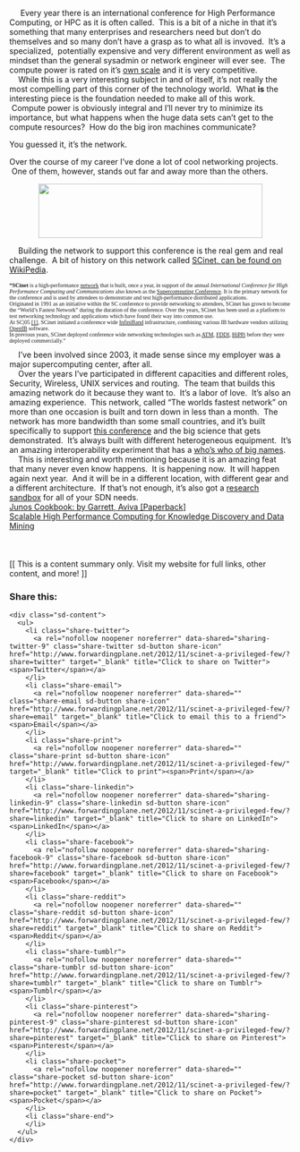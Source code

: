      Every year there is an international conference for High Performance Computing, or HPC as it is often called.  This is a bit of a niche in that it&#8217;s something that many enterprises and researchers need but don&#8217;t do themselves and so many don&#8217;t have a grasp as to what all is invoved.  It&#8217;s a specialized,  potentially expensive and very different environment as well as mindset than the general sysadmin or network engineer will ever see.  The compute power is rated on it&#8217;s <a href="http://www.top500.org/" target="_blank">own scale</a> and it is very competitive.  
    While this is a very interesting subject in and of itself, it&#8217;s not really the most compelling part of this corner of the technology world.  What **is** the interesting piece is the foundation needed to make all of this work.  Compute power is obviously integral and I&#8217;ll never try to minimize its importance, but what happens when the huge data sets can&#8217;t get to the compute resources?  How do the big iron machines communicate? 

You guessed it, it&#8217;s the network. 

Over the course of my career I&#8217;ve done a lot of cool networking projects.  One of them, however, stands out far and away more than the others.

<div style="clear: both; text-align: center;">
  <a href="http://1.bp.blogspot.com/-bgjgEnK0U6s/UJyKPx1HLrI/AAAAAAABbBY/5ytF3GHKlX4/s1600/IMG_2417.JPG" style="margin-left: 1em; margin-right: 1em;"><img border="0" height="97" src="http://1.bp.blogspot.com/-bgjgEnK0U6s/UJyKPx1HLrI/AAAAAAABbBY/5ytF3GHKlX4/s400/IMG_2417.JPG" width="400" /></a>
</div>

    Building the network to support this conference is the real gem and real challenge.  A bit of history on this network called <a href="http://en.wikipedia.org/wiki/SCinet" target="_blank">SCinet, can be found on WikiPedia</a>. 



<div>
  <span style="font-family: Times, Times New Roman, serif; font-size: x-small;"><b>&#8220;SCinet</b> is a high-performance <a href="http://en.wikipedia.org/wiki/Computer_networking"><span>network</span></a> that is built, once a year, in support of the annual <i>International Conference for High Performance Computing and Communications</i> also known as the <a href="http://en.wikipedia.org/wiki/Supercomputing_Conference"><span>Supercomputing Conference</span></a>. It is the primary network for the conference and is used by attendees to demonstrate and test high-performance distributed applications.</span>
</div>

<div>
  <span style="font-family: Times, Times New Roman, serif; font-size: x-small;">Originated in 1991 as an initiative within the SC conference to provide networking to attendees, SCinet has grown to become the &#8220;World&#8217;s Fastest Network&#8221; during the duration of the conference. Over the years, SCinet has been used as a platform to test networking technology and applications which have found their way into common use.</span>
</div>

<div>
  <span style="font-family: Times, Times New Roman, serif; font-size: x-small;">At SC|05 <a href="http://www.sc05.org/"><span>[1]</span></a>, SCinet initiated a conference wide <a href="http://en.wikipedia.org/wiki/InfiniBand"><span>InfiniBand</span></a> infrastructure, combining various IB hardware vendors utilizing <a href="http://en.wikipedia.org/w/index.php?title=OpenIB&#038;action=edit&#038;redlink=1"><span>OpenIB</span></a> software.</span>
</div>

<div>
  <span style="font-family: Times, Times New Roman, serif; font-size: x-small;">In previous years, SCinet deployed conference wide networking technologies such as <a href="http://en.wikipedia.org/wiki/Asynchronous_Transfer_Mode"><span>ATM</span></a>, <a href="http://en.wikipedia.org/wiki/Fiber_distributed_data_interface"><span>FDDI</span></a>, <a href="http://en.wikipedia.org/w/index.php?title=HiPPi&#038;action=edit&#038;redlink=1"><span>HiPPi</span></a> before they were deployed commercially.&#8221;</span>
</div>

<div>
  <span style="font-family: Times, Times New Roman, serif; font-size: x-small;"><br /></span>
</div>

<div>
  <span style="font-family: inherit;">    I&#8217;ve been involved since 2003, it made sense since my employer was a major supercomputing center, after all.  </span>
</div>

<div>
  <span style="font-family: inherit;">    Over the years I&#8217;ve participated in different capacities and different roles, Security, Wireless, UNIX services and routing.  The team that builds this amazing network do it because they want to.  It&#8217;s a labor of love.  It&#8217;s also an amazing experience.  This network, called &#8220;The worlds fastest network&#8221; on more than one occasion is built and torn down in less than a month.  The network has more bandwidth than some small countries, and it&#8217;s built specifically to support </span><a href="http://supercomputing.org/" style="font-family: inherit;" target="_blank">this conference</a><span style="font-family: inherit;"> and the big science that gets demonstrated.  It&#8217;s always built with different </span>heterogeneous<span style="font-family: inherit;"> equipment.  It&#8217;s an amazing interoperability experiment that has a <a href="http://sc12.supercomputing.org/content/scinet-contributors" target="_blank">who&#8217;s who of big names</a>.  </span>
</div>

<div>
  <span style="font-family: inherit;">    This is interesting and worth mentioning </span>because<span style="font-family: inherit;"> it is an amazing feat that many never even know happens.  It is happening now.  It will happen again next year.  And it will be in a different location, with different gear and a different </span>architecture.  If that&#8217;s not enough, it&#8217;s also got a <a href="http://sc12.supercomputing.org/content/scinet-research-sandbox" target="_blank">research sandbox</a> for all of your SDN needs.  <span style="font-family: inherit;">   </span>
</div>

<div>
</div>

<div>
</div>

<div>
  <span style="font-family: inherit;"><a href="http://gan.doubleclick.net/gan_click?lid=41000613802463762&#038;pid=UBM9780596100148&#038;adurl=http%3A%2F%2Fwww.cdsbooksdvds.com%2Fproduct.jhtm%3Fsku%3DUBM9780596100148&#038;usg=AFHzDLuaU0JGfNPJeXjijzZ9FD_gtq3QuQ&#038;pubid=590157" rel="nofollow">Junos Cookbook: by Garrett, Aviva [Paperback]</a></span>
</div>

<div>
  <a href="http://gan.doubleclick.net/gan_click?lid=41000613802463762&#038;pid=UBM9780792380979&#038;adurl=http%3A%2F%2Fwww.cdsbooksdvds.com%2Fproduct.jhtm%3Fsku%3DUBM9780792380979&#038;usg=AFHzDLv9M31JF4OoLZwreG26xo5qDVnDJg&#038;pubid=590157" rel="nofollow">Scalable High Performance Computing for Knowledge Discovery and Data Mining</a>
</div>

<div>
  <span style="font-family: inherit;"><br /></span>
</div>

<div>
  <span style="font-family: inherit;"><br /></span>
</div>

<div>
  <span style="font-family: inherit;"><br /></span>
</div>

<div>
  [[ This is a content summary only. Visit my website for full links, other content, and more! ]]
</div>

<div class="sharedaddy sd-sharing-enabled">
  <div class="robots-nocontent sd-block sd-social sd-social-icon-text sd-sharing">
    <h3 class="sd-title">
      Share this:
    </h3>
    
    <div class="sd-content">
      <ul>
        <li class="share-twitter">
          <a rel="nofollow noopener noreferrer" data-shared="sharing-twitter-9" class="share-twitter sd-button share-icon" href="http://www.forwardingplane.net/2012/11/scinet-a-privileged-few/?share=twitter" target="_blank" title="Click to share on Twitter"><span>Twitter</span></a>
        </li>
        <li class="share-email">
          <a rel="nofollow noopener noreferrer" data-shared="" class="share-email sd-button share-icon" href="http://www.forwardingplane.net/2012/11/scinet-a-privileged-few/?share=email" target="_blank" title="Click to email this to a friend"><span>Email</span></a>
        </li>
        <li class="share-print">
          <a rel="nofollow noopener noreferrer" data-shared="" class="share-print sd-button share-icon" href="http://www.forwardingplane.net/2012/11/scinet-a-privileged-few/" target="_blank" title="Click to print"><span>Print</span></a>
        </li>
        <li class="share-linkedin">
          <a rel="nofollow noopener noreferrer" data-shared="sharing-linkedin-9" class="share-linkedin sd-button share-icon" href="http://www.forwardingplane.net/2012/11/scinet-a-privileged-few/?share=linkedin" target="_blank" title="Click to share on LinkedIn"><span>LinkedIn</span></a>
        </li>
        <li class="share-facebook">
          <a rel="nofollow noopener noreferrer" data-shared="sharing-facebook-9" class="share-facebook sd-button share-icon" href="http://www.forwardingplane.net/2012/11/scinet-a-privileged-few/?share=facebook" target="_blank" title="Click to share on Facebook"><span>Facebook</span></a>
        </li>
        <li class="share-reddit">
          <a rel="nofollow noopener noreferrer" data-shared="" class="share-reddit sd-button share-icon" href="http://www.forwardingplane.net/2012/11/scinet-a-privileged-few/?share=reddit" target="_blank" title="Click to share on Reddit"><span>Reddit</span></a>
        </li>
        <li class="share-tumblr">
          <a rel="nofollow noopener noreferrer" data-shared="" class="share-tumblr sd-button share-icon" href="http://www.forwardingplane.net/2012/11/scinet-a-privileged-few/?share=tumblr" target="_blank" title="Click to share on Tumblr"><span>Tumblr</span></a>
        </li>
        <li class="share-pinterest">
          <a rel="nofollow noopener noreferrer" data-shared="sharing-pinterest-9" class="share-pinterest sd-button share-icon" href="http://www.forwardingplane.net/2012/11/scinet-a-privileged-few/?share=pinterest" target="_blank" title="Click to share on Pinterest"><span>Pinterest</span></a>
        </li>
        <li class="share-pocket">
          <a rel="nofollow noopener noreferrer" data-shared="" class="share-pocket sd-button share-icon" href="http://www.forwardingplane.net/2012/11/scinet-a-privileged-few/?share=pocket" target="_blank" title="Click to share on Pocket"><span>Pocket</span></a>
        </li>
        <li class="share-end">
        </li>
      </ul>
    </div>
  </div>
</div>

